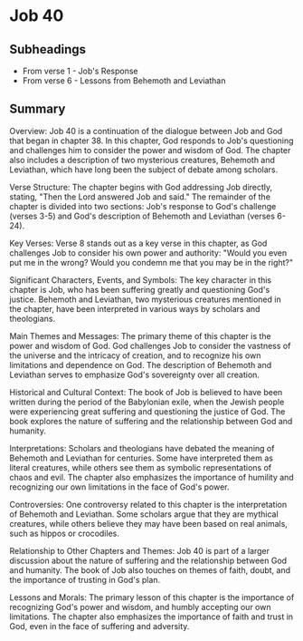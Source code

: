 # Job 40

## Subheadings

* From verse 1 - Job's Response
* From verse 6 - Lessons from Behemoth and Leviathan

## Summary

Overview:
Job 40 is a continuation of the dialogue between Job and God that began in chapter 38. In this chapter, God responds to Job's questioning and challenges him to consider the power and wisdom of God. The chapter also includes a description of two mysterious creatures, Behemoth and Leviathan, which have long been the subject of debate among scholars.

Verse Structure:
The chapter begins with God addressing Job directly, stating, "Then the Lord answered Job and said." The remainder of the chapter is divided into two sections: Job's response to God's challenge (verses 3-5) and God's description of Behemoth and Leviathan (verses 6-24).

Key Verses:
Verse 8 stands out as a key verse in this chapter, as God challenges Job to consider his own power and authority: "Would you even put me in the wrong? Would you condemn me that you may be in the right?"

Significant Characters, Events, and Symbols:
The key character in this chapter is Job, who has been suffering greatly and questioning God's justice. Behemoth and Leviathan, two mysterious creatures mentioned in the chapter, have been interpreted in various ways by scholars and theologians.

Main Themes and Messages:
The primary theme of this chapter is the power and wisdom of God. God challenges Job to consider the vastness of the universe and the intricacy of creation, and to recognize his own limitations and dependence on God. The description of Behemoth and Leviathan serves to emphasize God's sovereignty over all creation.

Historical and Cultural Context:
The book of Job is believed to have been written during the period of the Babylonian exile, when the Jewish people were experiencing great suffering and questioning the justice of God. The book explores the nature of suffering and the relationship between God and humanity.

Interpretations:
Scholars and theologians have debated the meaning of Behemoth and Leviathan for centuries. Some have interpreted them as literal creatures, while others see them as symbolic representations of chaos and evil. The chapter also emphasizes the importance of humility and recognizing our own limitations in the face of God's power.

Controversies:
One controversy related to this chapter is the interpretation of Behemoth and Leviathan. Some scholars argue that they are mythical creatures, while others believe they may have been based on real animals, such as hippos or crocodiles.

Relationship to Other Chapters and Themes:
Job 40 is part of a larger discussion about the nature of suffering and the relationship between God and humanity. The book of Job also touches on themes of faith, doubt, and the importance of trusting in God's plan.

Lessons and Morals:
The primary lesson of this chapter is the importance of recognizing God's power and wisdom, and humbly accepting our own limitations. The chapter also emphasizes the importance of faith and trust in God, even in the face of suffering and adversity.